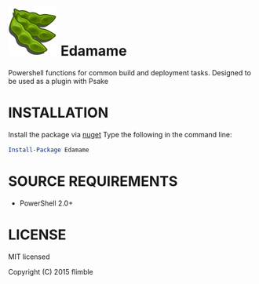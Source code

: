 ![Edamame Logo](https://github.com/flimble/edamame/raw/master/docs/logo/edamamelogo.png "Edamame") Edamame 
=======

Powershell functions for common build and deployment tasks. Designed to be used as a plugin with Psake

# INSTALLATION

Install the package via [nuget](https://www.nuget.org/packages/Edamame/) 
Type the following in the command line: 
```powershell
Install-Package Edamame
```

# SOURCE REQUIREMENTS
* PowerShell 2.0+
  
# LICENSE
MIT licensed

Copyright (C) 2015 flimble